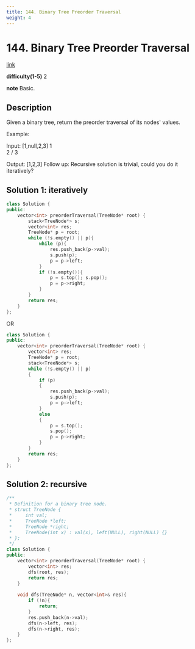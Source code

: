 ```yaml
---
title: 144. Binary Tree Preorder Traversal
weight: 4
---
```

# 144. Binary Tree Preorder Traversal
[link](https://leetcode.com/problems/binary-tree-preorder-traversal/)

**difficulty(1-5)**
2

**note**
Basic.

## Description
Given a binary tree, return the preorder traversal of its nodes' values.

Example:

Input: [1,null,2,3]
   1
    \
     2
    /
   3

Output: [1,2,3]
Follow up: Recursive solution is trivial, could you do it iteratively?

## Solution 1: iteratively
```c++
class Solution {
public:
    vector<int> preorderTraversal(TreeNode* root) {
        stack<TreeNode*> s;
        vector<int> res;
        TreeNode* p = root;
        while (!s.empty() || p){
            while (p){
                res.push_back(p->val);
                s.push(p);
                p = p->left;
            }
            if (!s.empty()){
                p = s.top(); s.pop();
                p = p->right;
            }
        }
        return res;
    }
};
```
OR

```c++
class Solution {
public:
    vector<int> preorderTraversal(TreeNode* root) {
        vector<int> res;
        TreeNode* p = root;
        stack<TreeNode*> s;
        while (!s.empty() || p)
        {
            if (p)
            {
                res.push_back(p->val);
                s.push(p);
                p = p->left;
            }
            else
            {
                p = s.top();
                s.pop();
                p = p->right;
            }
        }
        return res;
    }
};
```

## Solution 2: recursive
```c++
/**
 * Definition for a binary tree node.
 * struct TreeNode {
 *     int val;
 *     TreeNode *left;
 *     TreeNode *right;
 *     TreeNode(int x) : val(x), left(NULL), right(NULL) {}
 * };
 */
class Solution {
public:
    vector<int> preorderTraversal(TreeNode* root) {
        vector<int> res;
        dfs(root, res);
        return res;
    }
    
    void dfs(TreeNode* n, vector<int>& res){
        if (!n){
            return;
        }
        res.push_back(n->val);
        dfs(n->left, res);
        dfs(n->right, res);
    }
};
```
